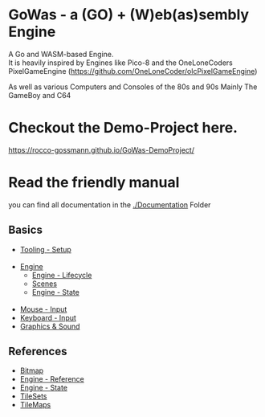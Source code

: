 # GoWas - a (GO) + (W)eb(as)sembly Engine

A Go and WASM-based Engine.  
It is heavily inspired by Engines like Pico-8 and the OneLoneCoders PixelGameEngine
(https://github.com/OneLoneCoder/olcPixelGameEngine)

As well as various Computers and Consoles of the 80s and 90s Mainly The GameBoy and C64

# Checkout the Demo-Project here.
https://rocco-gossmann.github.io/GoWas-DemoProject/

# Read the friendly manual 
you can find all documentation in the [./Documentation](./Documentation) Folder

## Basics
- [Tooling - Setup ](./Documentation/Setup.md)<br><br>
- [Engine](./Documentation/Engine.md)
    - [Engine - Lifecycle](./Documentation/EngineLifecycle.md) 
    - [Scenes](./Documentation/Scenes.md)
    - [Engine - State](./Documentation/reference/EngineState.md)<br> <br>
- [Mouse - Input](./Documentation/MouseInput.md) 
- [Keyboard - Input](./Documentation/KeyboardInput.md) 
- [Graphics & Sound](./Documentation/Graphics_and_Sound.md)

## References
- [Bitmap](./Documentation/reference/Bitmap.md)
- [Engine - Reference](./Documentation/reference/Engine.md)
- [Engine - State](./Documentation/reference/EngineState.md)
- [TileSets](./Documentation/reference/TileSets.md)
- [TileMaps](./Documentation/reference/TileMap.md)

